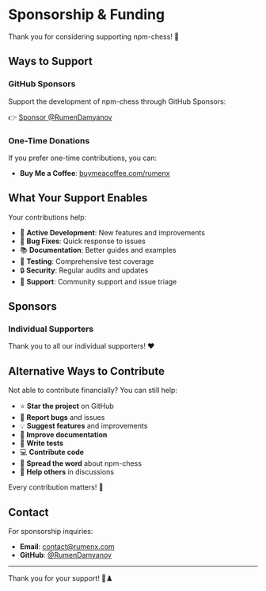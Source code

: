 # Sponsorship & Funding

Thank you for considering supporting npm-chess! 🙏

## Ways to Support

### GitHub Sponsors

Support the development of npm-chess through GitHub Sponsors:

👉 [Sponsor @RumenDamyanov](https://github.com/sponsors/RumenDamyanov)

### One-Time Donations

If you prefer one-time contributions, you can:

- **Buy Me a Coffee**: [buymeacoffee.com/rumenx](https://buymeacoffee.com/rumenx)

## What Your Support Enables

Your contributions help:

- 🚀 **Active Development**: New features and improvements
- 🐛 **Bug Fixes**: Quick response to issues
- 📚 **Documentation**: Better guides and examples
- 🧪 **Testing**: Comprehensive test coverage
- 🔒 **Security**: Regular audits and updates
- 💬 **Support**: Community support and issue triage

## Sponsors

### Individual Supporters

Thank you to all our individual supporters! ❤️

## Alternative Ways to Contribute

Not able to contribute financially? You can still help:

- ⭐ **Star the project** on GitHub
- 🐛 **Report bugs** and issues
- 💡 **Suggest features** and improvements
- 📝 **Improve documentation**
- 🧪 **Write tests**
- 💻 **Contribute code**
- 📢 **Spread the word** about npm-chess
- 👥 **Help others** in discussions

Every contribution matters! 🌟

## Contact

For sponsorship inquiries:

- **Email**: contact@rumenx.com
- **GitHub**: [@RumenDamyanov](https://github.com/RumenDamyanov)

---

Thank you for your support! 💙♟️

